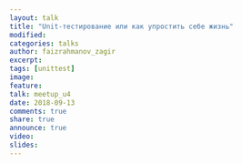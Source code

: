 ```yaml
---
layout: talk
title: "Unit-тестирование или как упростить себе жизнь"
modified:
categories: talks
author: faizrahmanov_zagir
excerpt:
tags: [unittest]
image:
feature:
talk: meetup_u4
date: 2018-09-13
comments: true
share: true
announce: true
video: 
slides: 
---
```


